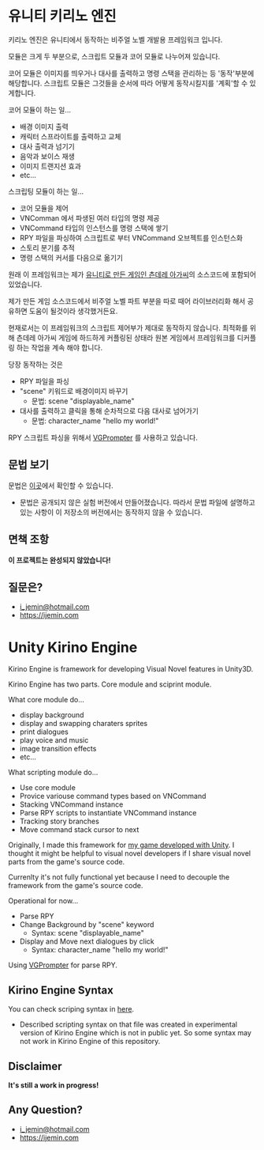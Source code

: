 # 유니티 키리노 엔진

키리노 엔진은 유니티에서 동작하는 비주얼 노벨 개발용 프레임워크 입니다.

모듈은 크게 두 부분으로, 스크립트 모듈과 코어 모듈로 나누어져 있습니다.

코어 모듈은 이미지를 띄우거나 대사를 출력하고 명령 스택을 관리하는 등 '동작'부분에 해당합니다. 스크립트 모듈은 그것들을 순서에 따라 어떻게 동작시킬지를 '계획'할 수 있게합니다.

코어 모듈이 하는 일...

- 배경 이미지 출력
- 캐릭터 스프라이트를 출력하고 교체
- 대사 출력과 넘기기
- 음악과 보이스 재생
- 이미지 트랜지션 효과
- etc...

스크립팅 모듈이 하는 일...

- 코어 모듈을 제어
- VNComman 에서 파생된 여러 타입의 명령 제공
- VNCommand 타입의 인스턴스를 명령 스택에 쌓기
- RPY 파일을 파싱하여 스크립트로 부터 VNCommand 오브젝트를 인스턴스화
- 스토리 분기를 추적
- 명령 스택의 커서를 다음으로 옮기기


원래 이 프레임워크는 제가 [유니티로 만든 게임인 츤데레 아가씨](https://play.google.com/store/apps/details?id=com.applemint.deregirl&hl=ko)의 소스코드에 포함되어 있었습니다.

제가 만든 게임 소스코드에서 비주얼 노벨 파트 부분을 따로 때어 라이브러리화 해서 공유하면 도움이 될것이라 생각했거든요.

현재로서는 이 프레임워크의 스크립트 제어부가 제대로 동작하지 않습니다. 최적화를 위해 츤데레 아가씨 게임에 하드하게 커플링된 상태라 원본 게임에서 프레임워크를 디커플링 하는 작업을 계속 해야 합니다.

당장 동작하는 것은
- RPY 파일을 파싱
- "scene" 키워드로 배경이미지 바꾸기
  - 문법: scene "displayable_name"
- 대사를 출력하고 클릭을 통해 순차적으로 다음 대사로 넘어가기
  - 문법: character_name "hello my world!"

RPY 스크립트 파싱을 위해서 [VGPrompter](https://github.com/eugeniusfox/vgprompter) 를 사용하고 있습니다.

## 문법 보기

문법은 [이곳](/kirino-syntax.md)에서 확인할 수 있습니다.

- 문법은 공개되지 않은 실험 버전에서 만들어졌습니다. 따라서 문법 파일에 설명하고 있는 사항이 이 저장소의 버전에서는 동작하지 않을 수 있습니다.

## 면책 조항
**이 프로젝트는 완성되지 않았습니다!**

## 질문은?
- i_jemin@hotmail.com
- https://ijemin.com

# Unity Kirino Engine

Kirino Engine is framework for developing Visual Novel features in Unity3D.

Kirino Engine has two parts. Core module and sciprint module.

What core module do...

- display background
- display and swapping charaters sprites
- print dialogues
- play voice and music
- image transition effects
- etc...

What scripting module do...

- Use core module
- Provice variouse command types based on VNCommand
- Stacking VNCommand instance
- Parse RPY scripts to instantiate VNCommand instance
- Tracking story branches
- Move command stack cursor to next


Originally, I made this framework for [my game developed with Unity](https://play.google.com/store/apps/details?id=com.applemint.deregirl&hl=ko). I thought it might be helpful to visual novel developers if I share visual novel parts from the game's source code.

Currenlty it's not fully functional yet because I need to decouple the framework from the game's source code.

Operational for now...
- Parse RPY
- Change Background by "scene" keyword
  - Syntax: scene "displayable_name"
- Display and Move next dialogues by click
  - Syntax: character_name "hello my world!"

Using [VGPrompter](https://github.com/eugeniusfox/vgprompter) for parse RPY.

## Kirino Engine Syntax

You can check scriping syntax in [here](/kirino-syntax.md).

- Described scripting syntax on that file was created in experimental version of Kirino Engine which is not in public yet. So some syntax may not work in Kirino Engine of this repository.

## Disclaimer
**It's still a work in progress!**

## Any Question?
- i_jemin@hotmail.com
- https://ijemin.com